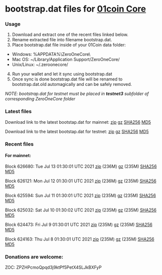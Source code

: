 # bootstrap.dat files for [01coin Core](https://01coin.io)

### Usage

1. Download and extract one of the recent files linked below.
2. Rename extracted file into filename bootstrap.dat.
3. Place bootstrap.dat file inside of your 01Coin data folder:
 - Windows: %APPDATA%\ZeroOneCore\
 - Mac OS: ~/Library/Application Support/ZeroOneCore/
 - Unix/Linux: ~/.zeroonecore/
4. Run your wallet and let it sync using bootstrap.dat
5. Once sync is done bootstrap.dat file will be renamed to bootstrap.dat.old automagically and can be safely removed.

_NOTE: bootstrap.dat for testnet must be placed in **testnet3** subfolder of corresponding ZeroOneCore folder_

### Latest files
Download link to the latest bootstap.dat for mainnet: [zip](https://files.01coin.io/mainnet/bootstrap.dat.zip) [gz](https://files.01coin.io/mainnet/bootstrap.dat.tar.gz) [SHA256](https://files.01coin.io/mainnet/sha256.txt) [MD5](https://files.01coin.io/mainnet/md5.txt)

Download link to the latest bootstap.dat for testnet: [zip](https://files.01coin.io/testnet/bootstrap.dat.zip) [gz](https://files.01coin.io/testnet/bootstrap.dat.tar.gz) [SHA256](https://files.01coin.io/testnet/sha256.txt) [MD5](https://files.01coin.io/testnet/md5.txt)

### Recent files

#### For mainnet:

Block 626680: Tue Jul 13 01:30:01 UTC 2021 [zip](https://files.01coin.io/mainnet/2021-07-13/bootstrap.dat.zip) (236M) [gz](https://files.01coin.io/mainnet/2021-07-13/bootstrap.dat.tar.gz) (235M) [SHA256](https://files.01coin.io/mainnet/2021-07-13/sha256.txt) [MD5](https://files.01coin.io/mainnet/2021-07-13/md5.txt)

Block 626121: Mon Jul 12 01:30:01 UTC 2021 [zip](https://files.01coin.io/mainnet/2021-07-12/bootstrap.dat.zip) (236M) [gz](https://files.01coin.io/mainnet/2021-07-12/bootstrap.dat.tar.gz) (235M) [SHA256](https://files.01coin.io/mainnet/2021-07-12/sha256.txt) [MD5](https://files.01coin.io/mainnet/2021-07-12/md5.txt)

Block 625594: Sun Jul 11 01:30:01 UTC 2021 [zip](https://files.01coin.io/mainnet/2021-07-11/bootstrap.dat.zip) (235M) [gz](https://files.01coin.io/mainnet/2021-07-11/bootstrap.dat.tar.gz) (235M) [SHA256](https://files.01coin.io/mainnet/2021-07-11/sha256.txt) [MD5](https://files.01coin.io/mainnet/2021-07-11/md5.txt)

Block 625032: Sat Jul 10 01:30:02 UTC 2021 [zip](https://files.01coin.io/mainnet/2021-07-10/bootstrap.dat.zip) (235M) [gz](https://files.01coin.io/mainnet/2021-07-10/bootstrap.dat.tar.gz) (235M) [SHA256](https://files.01coin.io/mainnet/2021-07-10/sha256.txt) [MD5](https://files.01coin.io/mainnet/2021-07-10/md5.txt)

Block 624473: Fri Jul  9 01:30:01 UTC 2021 [zip](https://files.01coin.io/mainnet/2021-07-09/bootstrap.dat.zip) (235M) [gz](https://files.01coin.io/mainnet/2021-07-09/bootstrap.dat.tar.gz) (235M) [SHA256](https://files.01coin.io/mainnet/2021-07-09/sha256.txt) [MD5](https://files.01coin.io/mainnet/2021-07-09/md5.txt)

Block 624163: Thu Jul  8 01:30:01 UTC 2021 [zip](https://files.01coin.io/mainnet/2021-07-08/bootstrap.dat.zip) (235M) [gz](https://files.01coin.io/mainnet/2021-07-08/bootstrap.dat.tar.gz) (235M) [SHA256](https://files.01coin.io/mainnet/2021-07-08/sha256.txt) [MD5](https://files.01coin.io/mainnet/2021-07-08/md5.txt)


### Donations are welcome:

ZOC: ZPZHPcmoQpqd3j9ktPf5PetX4SLJkBXFyP
